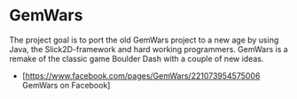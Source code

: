 GemWars
=======

The project goal is to port the old GemWars project to a new age by using Java, the Slick2D-framework and hard working programmers.
GemWars is a remake of the classic game Boulder Dash with a couple of new ideas.

 * [https://www.facebook.com/pages/GemWars/221073954575006 GemWars on Facebook]
